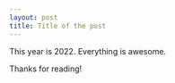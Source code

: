 ```yaml
---
layout: post
title: Title of the post
---
```


This year is 2022.
Everything is awesome.


Thanks for reading!
